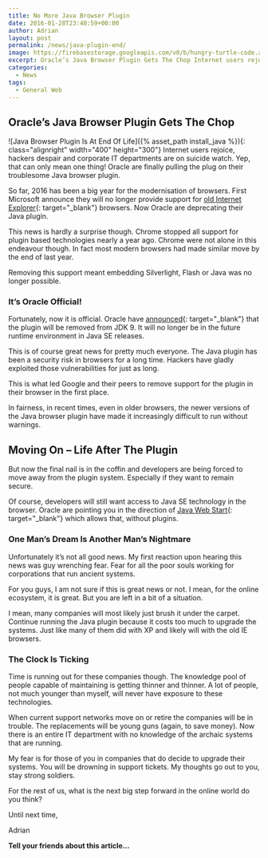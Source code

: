 ```yaml
---
title: No More Java Browser Plugin
date: 2016-01-28T23:40:59+00:00
author: Adrian
layout: post
permalink: /news/java-plugin-end/
image: https://firebasestorage.googleapis.com/v0/b/hungry-turtle-code.appspot.com/o/article_images%2Fno_more_java.jpg?alt=media&token=262012f9-9171-47be-8b1f-bc7950be2ec8 
excerpt: Oracle’s Java Browser Plugin Gets The Chop Internet users rejoice, hackers despair and corporate IT departments are on suicide watch. Yep, that can only mean one thing! Oracle are finally pulling the plug on their troublesome Java browser plugin. So …
categories:
  - News
tags:
  - General Web
---
```

## Oracle&#8217;s Java Browser Plugin Gets The Chop

![Java Browser Plugin Is At End Of Life]({% asset_path install_java %}){: class="alignright" width="400" height="300"}
Internet users rejoice, hackers despair and corporate IT departments are on suicide watch. Yep, that can only mean one thing! Oracle are finally pulling the plug on their troublesome Java browser plugin.

So far, 2016 has been a big year for the modernisation of browsers. First Microsoft announce they will no longer provide support for [old Internet Explorer]({{site.baseurl}}/news/internet-explorer-is-gone/){: target="_blank"}<!--_--> browsers. Now Oracle are deprecating their Java plugin.

This news is hardly a surprise though. Chrome stopped all support for plugin based technologies nearly a year ago. Chrome were not alone in this endeavour though. In fact most modern browsers had made similar move by the end of last year.

Removing this support meant embedding Silverlight, Flash or Java was no longer possible.

### It&#8217;s Oracle Official!

Fortunately, now it is official. Oracle have [announced](https://blogs.oracle.com/java-platform-group/entry/moving_to_a_plugin_free){: target="_blank"}<!--_--> that the plugin will be removed from JDK 9. It will no longer be in the future runtime environment in Java SE releases.

This is of course great news for pretty much everyone. The Java plugin has been a security risk in browsers for a long time. Hackers have gladly exploited those vulnerabilities for just as long.

This is what led Google and their peers to remove support for the plugin in their browser in the first place.

In fairness, in recent times, even in older browsers, the newer versions of the Java browser plugin have made it increasingly difficult to run without warnings.

## Moving On &#8211; Life After The Plugin

But now the final nail is in the coffin and developers are being forced to move away from the plugin system. Especially if they want to remain secure.

Of course, developers will still want access to Java SE technology in the browser. Oracle are pointing you in the direction of [Java Web Start](http://docs.oracle.com/javase/8/docs/technotes/guides/javaws/){: target="_blank"}<!--_--> which allows that, without plugins.

### One Man&#8217;s Dream Is Another Man&#8217;s Nightmare

Unfortunately it&#8217;s not all good news. My first reaction upon hearing this news was guy wrenching fear. Fear for all the poor souls working for corporations that run ancient systems.

For you guys, I am not sure if this is great news or not. I mean, for the online ecosystem, it is great. But you are left in a bit of a situation.

I mean, many companies will most likely just brush it under the carpet. Continue running the Java plugin because it costs too much to upgrade the systems. Just like many of them did with XP and likely will with the old IE browsers.

### The Clock Is Ticking

Time is running out for these companies though. The knowledge pool of people capable of maintaining is getting thinner and thinner. A lot of people, not much younger than myself, will never have exposure to these technologies.

When current support networks move on or retire the companies will be in trouble. The replacements will be young guns (again, to save money). Now there is an entire IT department with no knowledge of the archaic systems that are running.

My fear is for those of you in companies that do decide to upgrade their systems. You will be drowning in support tickets. My thoughts go out to you, stay strong soldiers.

For the rest of us, what is the next big step forward in the online world do you think?

Until next time,

Adrian

**Tell your friends about this article&#8230;**
